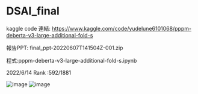 # DSAI_final



kaggle code 連結: https://www.kaggle.com/code/yudelune6101068/pppm-deberta-v3-large-additional-fold-s

報告PPT: final_ppt-20220607T141504Z-001.zip

程式:pppm-deberta-v3-large-additional-fold-s.ipynb

2022/6/14 Rank :592/1881


![image](https://user-images.githubusercontent.com/57782290/173765923-418f883f-2099-4619-8aad-de11a0a30572.png)
![image](https://user-images.githubusercontent.com/57782290/173765943-903678cf-90c5-463e-a322-0a069482a37d.png)

